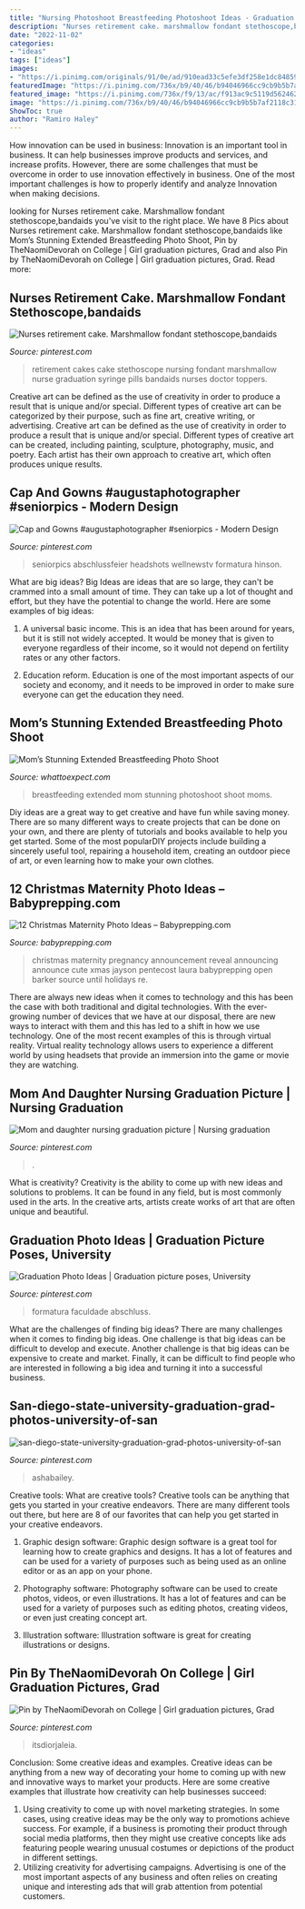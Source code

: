 ```yaml
---
title: "Nursing Photoshoot Breastfeeding Photoshoot Ideas - Graduation Photo Ideas"
description: "Nurses retirement cake. marshmallow fondant stethoscope,bandaids"
date: "2022-11-02"
categories:
- "ideas"
tags: ["ideas"]
images:
- "https://i.pinimg.com/originals/91/0e/ad/910ead33c5efe3df258e1dc84859a6a9.jpg"
featuredImage: "https://i.pinimg.com/736x/b9/40/46/b94046966cc9cb9b5b7af2118c31cbe4.jpg"
featured_image: "https://i.pinimg.com/736x/f9/13/ac/f913ac9c5119d562462ec29e9b36de19.jpg"
image: "https://i.pinimg.com/736x/b9/40/46/b94046966cc9cb9b5b7af2118c31cbe4.jpg"
ShowToc: true
author: "Ramiro Haley"
---
```



How innovation can be used in business:
Innovation is an important tool in business. It can help businesses improve products and services, and increase profits. However, there are some challenges that must be overcome in order to use innovation effectively in business. One of the most important challenges is how to properly identify and analyze Innovation when making decisions.

	

		
looking for Nurses retirement cake. Marshmallow fondant stethoscope,bandaids you've visit to the right place. We have 8 Pics about Nurses retirement cake. Marshmallow fondant stethoscope,bandaids like Mom’s Stunning Extended Breastfeeding Photo Shoot, Pin by TheNaomiDevorah on College | Girl graduation pictures, Grad and also Pin by TheNaomiDevorah on College | Girl graduation pictures, Grad. Read more:
		
    
## Nurses Retirement Cake. Marshmallow Fondant Stethoscope,bandaids

<img loading=lazy src="https://i.pinimg.com/736x/26/09/67/2609676b6edf2c27e4f816b102e289f8--marshmallow-fondant-retirement-ideas.jpg" onerror="this.onerror=null;this.src='https://tse1.mm.bing.net/th?id=OIP.RWuQuXcse726_u4E6euVvAHaJ3&amp;pid=15.1';" alt="Nurses retirement cake. Marshmallow fondant stethoscope,bandaids">

_Source: pinterest.com_

>retirement cakes cake stethoscope nursing fondant marshmallow nurse graduation syringe pills bandaids nurses doctor toppers. 

	

Creative art can be defined as the use of creativity in order to produce a result that is unique and/or special. Different types of creative art can be categorized by their purpose, such as fine art, creative writing, or advertising.
Creative art can be defined as the use of creativity in order to produce a result that is unique and/or special. Different types of creative art can be created, including painting, sculpture, photography, music, and poetry. Each artist has their own approach to creative art, which often produces unique results.

    
## Cap And Gowns #augustaphotographer #seniorpics - Modern Design

<img loading=lazy src="https://i.pinimg.com/736x/b9/40/46/b94046966cc9cb9b5b7af2118c31cbe4.jpg" onerror="this.onerror=null;this.src='https://tse2.mm.bing.net/th?id=OIP.Z-iXTC9mc2aAiusIxARxPgHaLH&amp;pid=15.1';" alt="Cap and Gowns #augustaphotographer #seniorpics - Modern Design">

_Source: pinterest.com_

>seniorpics abschlussfeier headshots wellnewstv formatura hinson. 

	

What are big ideas?
Big Ideas are ideas that are so large, they can't be crammed into a small amount of time. They can take up a lot of thought and effort, but they have the potential to change the world. Here are some examples of big ideas:
1. A universal basic income. This is an idea that has been around for years, but it is still not widely accepted. It would be money that is given to everyone regardless of their income, so it would not depend on fertility rates or any other factors.

2. Education reform. Education is one of the most important aspects of our society and economy, and it needs to be improved in order to make sure everyone can get the education they need.

    
## Mom’s Stunning Extended Breastfeeding Photo Shoot

<img loading=lazy src="http://images.agoramedia.com/wte3.0/gcms/Moms-Stunning-Extended-Breastfeeding-Photoshoot-01-722x406.jpg?khgb" onerror="this.onerror=null;this.src='https://tse3.mm.bing.net/th?id=OIP.03yoFdioo4-r_Fu41F5KTwHaEK&amp;pid=15.1';" alt="Mom’s Stunning Extended Breastfeeding Photo Shoot">

_Source: whattoexpect.com_

>breastfeeding extended mom stunning photoshoot shoot moms. 

	

Diy ideas are a great way to get creative and have fun while saving money. There are so many different ways to create projects that can be done on your own, and there are plenty of tutorials and books available to help you get started. Some of the most popularDIY projects include building a sincerely useful tool, repairing a household item, creating an outdoor piece of art, or even learning how to make your own clothes.

    
## 12 Christmas Maternity Photo Ideas – Babyprepping.com

<img loading=lazy src="http://www.babyprepping.com/wp-content/uploads/2017/12/2fe7eec7df30b03afb2ca60d3ea0e79c.jpg" onerror="this.onerror=null;this.src='https://tse2.mm.bing.net/th?id=OIP.HKYh2I5PoHQjXMhhhqFvFwHaJ4&amp;pid=15.1';" alt="12 Christmas Maternity Photo Ideas – Babyprepping.com">

_Source: babyprepping.com_

>christmas maternity pregnancy announcement reveal announcing announce cute xmas jayson pentecost laura babyprepping open barker source until holidays re. 

	

There are always new ideas when it comes to technology and this has been the case with both traditional and digital technologies. With the ever-growing number of devices that we have at our disposal, there are new ways to interact with them and this has led to a shift in how we use technology. One of the most recent examples of this is through virtual reality. Virtual reality technology allows users to experience a different world by using headsets that provide an immersion into the game or movie they are watching.

    
## Mom And Daughter Nursing Graduation Picture | Nursing Graduation

<img loading=lazy src="https://i.pinimg.com/1200x/67/27/c1/6727c1ef646c222d2fe926c08179a7d7.jpg" onerror="this.onerror=null;this.src='https://tse1.mm.bing.net/th?id=OIP.LPGaKrLUvYLaO2af8uRPZgHaLH&amp;pid=15.1';" alt="Mom and daughter nursing graduation picture | Nursing graduation">

_Source: pinterest.com_

>. 

	

What is creativity?
Creativity is the ability to come up with new ideas and solutions to problems. It can be found in any field, but is most commonly used in the arts. In the creative arts, artists create works of art that are often unique and beautiful.

    
## Graduation Photo Ideas | Graduation Picture Poses, University

<img loading=lazy src="https://i.pinimg.com/736x/d8/c9/62/d8c9620675cd6031d9ce836e6c9732fa.jpg" onerror="this.onerror=null;this.src='https://tse4.mm.bing.net/th?id=OIP.Q5ptKOJTFpssIthAN8zB4QHaMV&amp;pid=15.1';" alt="Graduation Photo Ideas | Graduation picture poses, University">

_Source: pinterest.com_

>formatura faculdade abschluss. 

	

What are the challenges of finding big ideas?
There are many challenges when it comes to finding big ideas. One challenge is that big ideas can be difficult to develop and execute. Another challenge is that big ideas can be expensive to create and market. Finally, it can be difficult to find people who are interested in following a big idea and turning it into a successful business.

    
## San-diego-state-university-graduation-grad-photos-university-of-san

<img loading=lazy src="https://i.pinimg.com/736x/f9/13/ac/f913ac9c5119d562462ec29e9b36de19.jpg" onerror="this.onerror=null;this.src='https://tse3.mm.bing.net/th?id=OIP.47e8lALO2WUnC5ytShGRewHaE8&amp;pid=15.1';" alt="san-diego-state-university-graduation-grad-photos-university-of-san">

_Source: pinterest.com_

>ashabailey. 

	

Creative tools: What are creative tools?
Creative tools can be anything that gets you started in your creative endeavors. There are many different tools out there, but here are 8 of our favorites that can help you get started in your creative endeavors. 
1. Graphic design software: Graphic design software is a great tool for learning how to create graphics and designs. It has a lot of features and can be used for a variety of purposes such as being used as an online editor or as an app on your phone.

2. Photography software: Photography software can be used to create photos, videos, or even illustrations. It has a lot of features and can be used for a variety of purposes such as editing photos, creating videos, or even just creating concept art.

3. Illustration software: Illustration software is great for creating illustrations or designs.

    
## Pin By TheNaomiDevorah On College | Girl Graduation Pictures, Grad

<img loading=lazy src="https://i.pinimg.com/originals/91/0e/ad/910ead33c5efe3df258e1dc84859a6a9.jpg" onerror="this.onerror=null;this.src='https://tse4.mm.bing.net/th?id=OIP.o7k2WywQyfpm6mNRovlU3gHaLH&amp;pid=15.1';" alt="Pin by TheNaomiDevorah on College | Girl graduation pictures, Grad">

_Source: pinterest.com_

>itsdiorjaleia. 

	

Conclusion: Some creative ideas and examples.
Creative ideas can be anything from a new way of decorating your home to coming up with new and innovative ways to market your products. Here are some creative examples that illustrate how creativity can help businesses succeed:
1. Using creativity to come up with novel marketing strategies. In some cases, using creative ideas may be the only way to promotions achieve success. For example, if a business is promoting their product through social media platforms, then they might use creative concepts like ads featuring people wearing unusual costumes or depictions of the product in different settings.
2. Utilizing creativity for advertising campaigns. Advertising is one of the most important aspects of any business and often relies on creating unique and interesting ads that will grab attention from potential customers.

